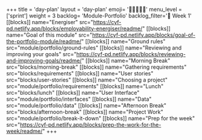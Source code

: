 +++
title = 'day-plan'
layout = 'day-plan'
emoji= '🧑🏽‍🤝‍🧑🏽'
menu_level = ['sprint']
weight = 3
backlog= 'Module-Portfolio'
backlog_filter='📅 Week 1'
[[blocks]]
name="Energiser"
src="https://cyf-pd.netlify.app/blocks/employability-energiser/readme/"
[[blocks]]
name="Goal of this module"
src="https://cyf-pd.netlify.app/blocks/goal-of-the-portfolio-module/readme/"
[[blocks]]
name="Ground rules"
src="module/portfolio/ground-rules"
[[blocks]]
name="Reviewing and improving your goals"
src="https://cyf-pd.netlify.app/blocks/reviewing-and-improving-goals/readme/"
[[blocks]]
name="Morning Break"
src="blocks/morning-break"
[[blocks]]
name="Gathering requirements"
src="blocks/requirements"
[[blocks]]
name="User stories"
src="blocks/user-stories"
[[blocks]]
name="Choosing a project"
src="module/portfolio/requirements"
[[blocks]]
name="Lunch"
src="blocks/lunch"
[[blocks]]
name="User Interface"
src="module/portfolio/interfaces"
[[blocks]]
name="Data"
src="module/portfolio/data"
[[blocks]]
name="Afternoon Break"
src="blocks/afternoon-break"
[[blocks]]
name="Project Work"
src="module/portfolio/break-it-down"
[[blocks]]
name="Prep for the week"
src="https://cyf-pd.netlify.app/blocks/prep-the-work-for-the-week/readme/"
+++
